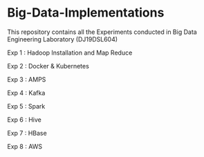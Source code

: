 # Big-Data-Implementations
This repository contains all the Experiments conducted in Big Data Engineering Laboratory (DJ19DSL604)

Exp 1 : Hadoop Installation and Map Reduce

Exp 2 : Docker & Kubernetes

Exp 3 : AMPS

Exp 4 : Kafka

Exp 5 : Spark

Exp 6 : Hive

Exp 7 : HBase

Exp 8 : AWS
